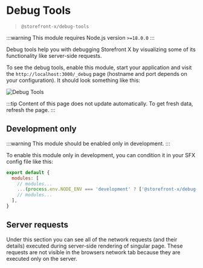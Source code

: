 # Debug Tools

> `@storefront-x/debug-tools`

:::warning
This module requires Node.js version `>=18.0.0`
:::

Debug tools help you with debugging Storefront X by visualizing some of its functionality like server-side requests.

To see the debug tools, enable this module, start your application and visit the `http://localhost:3000/_debug` page (hostname and port depends on your configuration). It should look something like this:

![Debug Tools](/assets/images/debug-tools.png)

:::tip
Content of this page does not update automatically. To get fresh data, refresh the page.
:::

## Development only

:::warning
This module should be enabled only in development.
:::

To enable this module only in development, you can condition it in your SFX config file like this:

```js
export default {
  modules: [
    // modules...
    ...(process.env.NODE_ENV === 'development' ? ['@storefront-x/debug-tools'] : []),
    // modules...
  ],
}
```

## Server requests

Under this section you can see all of the network requests (and their details) executed during server-side rendering of singular page. These requests are not visible in the browsers network tab because they are executed only on the server.
